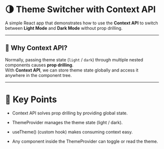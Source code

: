 # 🌗 Theme Switcher with Context API

A simple React app that demonstrates how to use the **Context API** to switch between **Light Mode** and **Dark Mode** without prop drilling.

---

## 🚀 Why Context API?

Normally, passing theme state (`light` / `dark`) through multiple nested components causes **prop drilling**.  
With **Context API**, we can store theme state globally and access it anywhere in the component tree.

---

# 📌 Key Points

- Context API solves prop drilling by providing global state.

- ThemeProvider manages the theme state (light / dark).

- useTheme() (custom hook) makes consuming context easy.

- Any component inside the ThemeProvider can toggle or read the theme.
